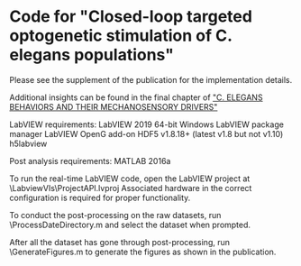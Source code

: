 # Code for "Closed-loop targeted optogenetic stimulation of C. elegans populations"

Please see the supplement of the publication for the implementation details.

Additional insights can be found in the final chapter of ["C. ELEGANS BEHAVIORS AND THEIR MECHANOSENSORY DRIVERS"](https://dataspace.princeton.edu/handle/88435/dsp01tt44pq78z)

LabVIEW requirements:
LabVIEW 2019 64-bit Windows
LabVIEW package manager
LabVIEW OpenG add-on
HDF5 v1.8.18+ (latest v1.8 but not v1.10)
h5labview

Post analysis requirements:
MATLAB 2016a

To run the real-time LabVIEW code, open the LabVIEW project at \LabviewVIs\ProjectAPI.lvproj
Associated hardware in the correct configuration is required for proper functionality.

To conduct the post-processing on the raw datasets, run \ProcessDateDirectory.m and select the dataset when prompted.

After all the dataset has gone through post-processing, run \GenerateFigures.m to generate the figures as shown in the publication.